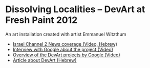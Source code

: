 # Dissolving Localities – DevArt at Fresh Paint 2012
An art installation created with artist Emmanuel Witzthum

- [Israel Channel 2 News coverage (Video, Hebrew)](http://www.mako.co.il/news-channel2/Channel-2-Newscast/Article-f174dbf8a7c4731018.htm)
- [Interview with Google about the project (Video)](https://www.youtube.com/watch?v=pmsei9c-X9o)
- [Overview of the DevArt projects by Google (Video)](https://www.youtube.com/watch?v=6kzZrV7S-28)
- [Article about DevArt (Hebrew)](http://artportal.co.il/?CategoryID=128&ArticleID=824)
